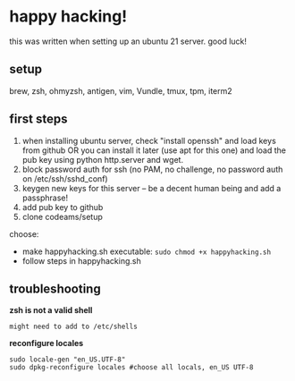 # happy hacking!

this was written when setting up an ubuntu 21 server. good luck!

## setup
brew, zsh, ohmyzsh, antigen, vim, Vundle, tmux, tpm, iterm2

## first steps
1. when installing ubuntu server, check "install openssh" and load keys from github OR you can install it later (use apt for this one) and load the pub key using python http.server and wget.
1. block password auth for ssh (no PAM, no challenge, no password auth on /etc/ssh/sshd_conf)
1. keygen new keys for this server – be a decent human being and add a passphrase!
1. add pub key to github
1. clone codeams/setup

choose:
- make happyhacking.sh executable: `sudo chmod +x happyhacking.sh`
- follow steps in happyhacking.sh

## troubleshooting
**zsh is not a valid shell**
```
might need to add to /etc/shells
```

**reconfigure locales**
```
sudo locale-gen "en_US.UTF-8"
sudo dpkg-reconfigure locales #choose all locals, en_US UTF-8
```
